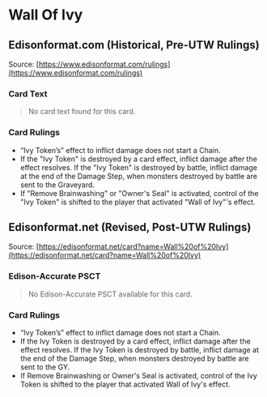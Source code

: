 # Wall Of Ivy

## Edisonformat.com (Historical, Pre-UTW Rulings)

Source: [https://www.edisonformat.com/rulings](https://www.edisonformat.com/rulings)

### Card Text

> No card text found for this card.

### Card Rulings

*   “Ivy Token’s” effect to inflict damage does not start a Chain.
*   If the "Ivy Token" is destroyed by a card effect, inflict damage after the effect resolves. If the "Ivy Token" is destroyed by battle, inflict damage at the end of the Damage Step, when monsters destroyed by battle are sent to the Graveyard.
*   If "Remove Brainwashing" or "Owner's Seal" is activated, control of the "Ivy Token" is shifted to the player that activated "Wall of Ivy"'s effect.

## Edisonformat.net (Revised, Post-UTW Rulings)

Source: [https://edisonformat.net/card?name=Wall%20of%20Ivy](https://edisonformat.net/card?name=Wall%20of%20Ivy)

### Edison-Accurate PSCT

> No Edison-Accurate PSCT available for this card.

### Card Rulings

*   “Ivy Token’s” effect to inflict damage does not start a Chain.
*   If the Ivy Token is destroyed by a card effect, inflict damage after the effect resolves. If the Ivy Token is destroyed by battle, inflict damage at the end of the Damage Step, when monsters destroyed by battle are sent to the GY.
*   If Remove Brainwashing or Owner's Seal is activated, control of the Ivy Token is shifted to the player that activated Wall of Ivy's effect.
            